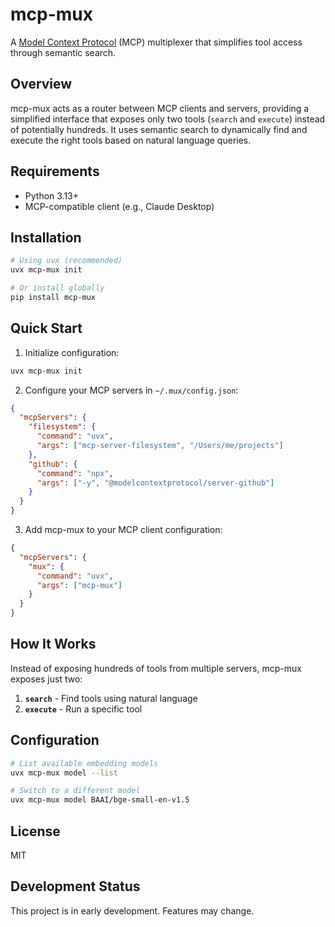 # mcp-mux

A [Model Context Protocol](https://modelcontextprotocol.io) (MCP) multiplexer that simplifies tool access through semantic search.

## Overview

mcp-mux acts as a router between MCP clients and servers, providing a simplified interface that exposes only two tools (`search` and `execute`) instead of potentially hundreds. It uses semantic search to dynamically find and execute the right tools based on natural language queries.

## Requirements

- Python 3.13+
- MCP-compatible client (e.g., Claude Desktop)

## Installation

```bash
# Using uvx (recommended)
uvx mcp-mux init

# Or install globally
pip install mcp-mux
```

## Quick Start

1. Initialize configuration:

```bash
uvx mcp-mux init
```

2. Configure your MCP servers in `~/.mux/config.json`:

```json
{
  "mcpServers": {
    "filesystem": {
      "command": "uvx",
      "args": ["mcp-server-filesystem", "/Users/me/projects"]
    },
    "github": {
      "command": "npx",
      "args": ["-y", "@modelcontextprotocol/server-github"]
    }
  }
}
```

3. Add mcp-mux to your MCP client configuration:

```json
{
  "mcpServers": {
    "mux": {
      "command": "uvx",
      "args": ["mcp-mux"]
    }
  }
}
```

## How It Works

Instead of exposing hundreds of tools from multiple servers, mcp-mux exposes just two:

1. **`search`** - Find tools using natural language
2. **`execute`** - Run a specific tool

## Configuration

```bash
# List available embedding models
uvx mcp-mux model --list

# Switch to a different model
uvx mcp-mux model BAAI/bge-small-en-v1.5
```

## License

MIT

## Development Status

This project is in early development. Features may change.
